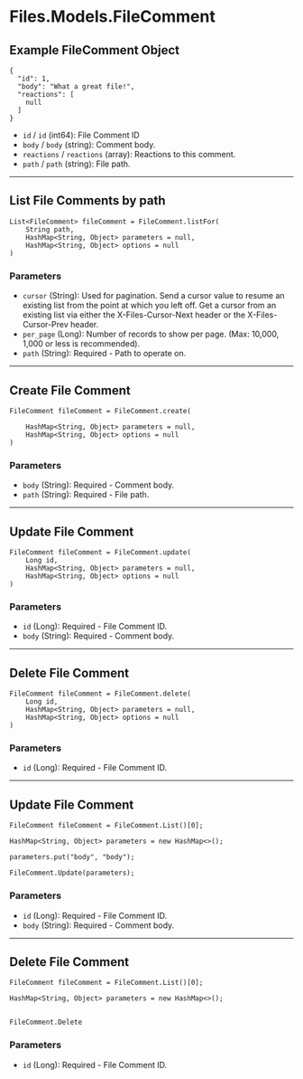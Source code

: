 # Files.Models.FileComment

## Example FileComment Object

```
{
  "id": 1,
  "body": "What a great file!",
  "reactions": [
    null
  ]
}
```

* `id` / `id`  (int64): File Comment ID
* `body` / `body`  (string): Comment body.
* `reactions` / `reactions`  (array): Reactions to this comment.
* `path` / `path`  (string): File path.


---

## List File Comments by path

```
List<FileComment> fileComment = FileComment.listFor(
    String path, 
    HashMap<String, Object> parameters = null,
    HashMap<String, Object> options = null
)
```

### Parameters

* `cursor` (String): Used for pagination.  Send a cursor value to resume an existing list from the point at which you left off.  Get a cursor from an existing list via either the X-Files-Cursor-Next header or the X-Files-Cursor-Prev header.
* `per_page` (Long): Number of records to show per page.  (Max: 10,000, 1,000 or less is recommended).
* `path` (String): Required - Path to operate on.


---

## Create File Comment

```
FileComment fileComment = FileComment.create(
    
    HashMap<String, Object> parameters = null,
    HashMap<String, Object> options = null
)
```

### Parameters

* `body` (String): Required - Comment body.
* `path` (String): Required - File path.


---

## Update File Comment

```
FileComment fileComment = FileComment.update(
    Long id, 
    HashMap<String, Object> parameters = null,
    HashMap<String, Object> options = null
)
```

### Parameters

* `id` (Long): Required - File Comment ID.
* `body` (String): Required - Comment body.


---

## Delete File Comment

```
FileComment fileComment = FileComment.delete(
    Long id, 
    HashMap<String, Object> parameters = null,
    HashMap<String, Object> options = null
)
```

### Parameters

* `id` (Long): Required - File Comment ID.


---

## Update File Comment

```
FileComment fileComment = FileComment.List()[0];

HashMap<String, Object> parameters = new HashMap<>();

parameters.put("body", "body");

FileComment.Update(parameters);
```

### Parameters

* `id` (Long): Required - File Comment ID.
* `body` (String): Required - Comment body.


---

## Delete File Comment

```
FileComment fileComment = FileComment.List()[0];

HashMap<String, Object> parameters = new HashMap<>();


FileComment.Delete
```

### Parameters

* `id` (Long): Required - File Comment ID.
